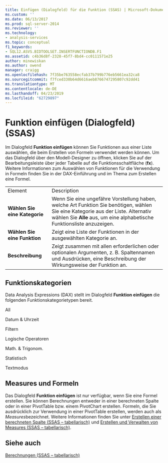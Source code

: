 ```yaml
---
title: Einfügen (Dialogfeld) für die Funktion (SSAS) | Microsoft-Dokumentation
ms.custom: ''
ms.date: 06/13/2017
ms.prod: sql-server-2014
ms.reviewer: ''
ms.technology:
- analysis-services
ms.topic: conceptual
f1_keywords:
- SQL12.ASVS.BIDTOOLSET.INSERTFUNCTIONDB.F1
ms.assetid: c4b36d8f-2328-45f7-8bd4-cc0111571e25
author: minewiskan
ms.author: owend
manager: craigg
ms.openlocfilehash: 7f35be763558ecfab37b799b776eb5661ea32ca8
ms.sourcegitcommit: f7fced330b64d6616aeb8766747295807c92dd41
ms.translationtype: MT
ms.contentlocale: de-DE
ms.lasthandoff: 04/23/2019
ms.locfileid: "62729897"
---
```

# <a name="insert-function-dialog-box-ssas"></a>Funktion einfügen (Dialogfeld) (SSAS)
  Im Dialogfeld **Funktion einfügen** können Sie Funktionen aus einer Liste auswählen, die beim Erstellen von Formeln verwendet werden können. Um das Dialogfeld über den Modell-Designer zu öffnen, klicken Sie auf der Bearbeitungsleiste über jeder Tabelle auf die Funktionsschaltfläche (**fx**). Weitere Informationen zum Auswählen von Funktionen für die Verwendung in Formeln finden Sie in der DAX-Einführung und im Thema zum Erstellen eine Formel.  
  
|||  
|-|-|  
|Element|Description|  
|**Wählen Sie eine Kategorie**|Wenn Sie eine ungefähre Vorstellung haben, welche Art Funktion Sie benötigen, wählen Sie eine Kategorie aus der Liste. Alternativ wählen Sie **Alle** aus, um eine alphabetische Funktionsliste anzuzeigen.|  
|**Wählen Sie eine Funktion**|Zeigt eine Liste der Funktionen in der ausgewählten Kategorie an.|  
|**Beschreibung**|Zeigt zusammen mit allen erforderlichen oder optionalen Argumenten, z. B. Spaltennamen und Ausdrücken, eine Beschreibung der Wirkungsweise der Funktion an.|  
  
## <a name="function-categories"></a>Funktionskategorien  
 Data Analysis Expressions (DAX) stellt im Dialogfeld **Funktion einfügen** die folgenden Funktionskategorietypen bereit.  
  
 All  
  
 Datum & Uhrzeit  
  
 Filtern  
  
 Logische Operatoren  
  
 Math. & Trigonom.  
  
 Statistisch  
  
 Textmodus  
  
## <a name="measures-and-formulas"></a>Measures und Formeln  
 Das Dialogfeld **Funktion einfügen** ist nur verfügbar, wenn Sie eine Formel erstellen. Sie können Berechnungen entweder in einer berechneten Spalte oder in einer PivotTable bzw. einem PivotChart erstellen. Formeln, die Sie ausdrücklich zur Verwendung in einer PivotTable erstellen, werden auch als *Measures*bezeichnet. Weitere Informationen finden Sie unter [Erstellen einer berechneten Spalte &#40;SSAS – tabellarisch&#41;](tabular-models/ssas-calculated-columns-create-a-calculated-column.md) und [Erstellen und Verwalten von Measures &#40;SSAS – tabellarisch&#41;](tabular-models/measures-ssas-tabular.md).  
  
## <a name="see-also"></a>Siehe auch  
 [Berechnungen &#40;SSAS – tabellarisch&#41;](tabular-models/calculations-ssas-tabular.md)  
  
  
